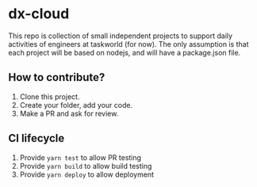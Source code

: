 # dx-cloud

This repo is collection of small independent projects to support daily activities of engineers at taskworld (for now).
The only assumption is that each project will be based on nodejs, and will have a package.json file.

## How to contribute?

1. Clone this project.
1. Create your folder, add your code.
1. Make a PR and ask for review.

## CI lifecycle

1. Provide `yarn test` to allow PR testing
1. Provide `yarn build` to allow build testing
1. Provide `yarn deploy` to allow deployment
